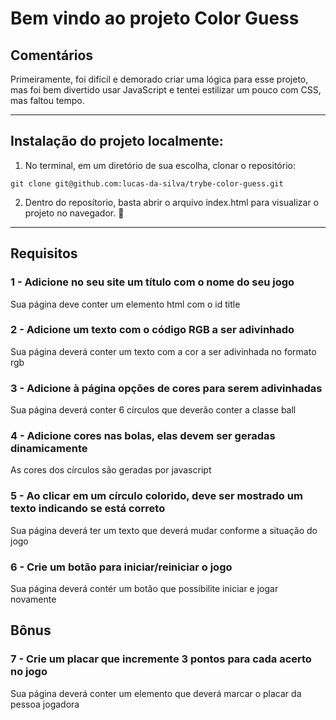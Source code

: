 # Bem vindo ao projeto Color Guess


## Comentários
Primeiramente, foi difícil e demorado criar uma lógica para esse projeto, mas foi bem divertido usar JavaScript e tentei estilizar um pouco com CSS, mas faltou tempo.

---

## Instalação do projeto localmente:

1. No terminal, em um diretório de sua escolha, clonar o repositório:

```
git clone git@github.com:lucas-da-silva/trybe-color-guess.git
```

2. Dentro do reposítorio, basta abrir o arquivo index.html para visualizar o projeto no navegador. :rocket:

--- 

## Requisitos

### 1 - Adicione no seu site um título com o nome do seu jogo

Sua página deve conter um elemento html com o id title

### 2 - Adicione um texto com o código RGB a ser adivinhado

Sua página deverá conter um texto com a cor a ser adivinhada no formato rgb

### 3 - Adicione à página opções de cores para serem adivinhadas

Sua página deverá conter 6 círculos que deverão conter a classe ball

### 4 - Adicione cores nas bolas, elas devem ser geradas dinamicamente

As cores dos círculos são geradas por javascript

### 5 - Ao clicar em um círculo colorido, deve ser mostrado um texto indicando se está correto


Sua página deverá ter um texto que deverá mudar conforme a situação do jogo

### 6 - Crie um botão para iniciar/reiniciar o jogo

Sua página deverá contér um botão que possibilite iniciar e jogar novamente

## Bônus

### 7 - Crie um placar que incremente 3 pontos para cada acerto no jogo

Sua página deverá conter um elemento que deverá marcar o placar da pessoa jogadora
